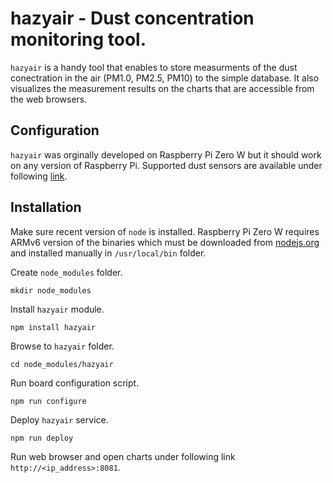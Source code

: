 # hazyair - Dust concentration monitoring tool. 

```hazyair``` is a handy tool that enables to store measurments of the dust conectration in the air (PM1.0, PM2.5, PM10) to the simple database. It also visualizes the measurement results on the charts that are accessible from the web browsers.

## Configuration

```hazyair``` was orginally developed on Raspberry Pi Zero W but it should work on any version of Raspberry Pi. Supported dust sensors are available under following [link](https://github.com/perfectworks/node-plantower).

## Installation

Make sure recent version of ```node``` is installed. Raspberry Pi Zero W requires ARMv6 version of the binaries which must be downloaded from [nodejs.org](https://nodejs.org/en/download/) and installed manually in ```/usr/local/bin``` folder.

Create ```node_modules``` folder.

```mkdir node_modules```

Install ```hazyair``` module.

```npm install hazyair```

Browse to ```hazyair``` folder.

```cd node_modules/hazyair```

Run board configuration script.

```npm run configure```

Deploy ```hazyair``` service.

```npm run deploy```

Run web browser and open charts under following link ```http://<ip_address>:8081```.
